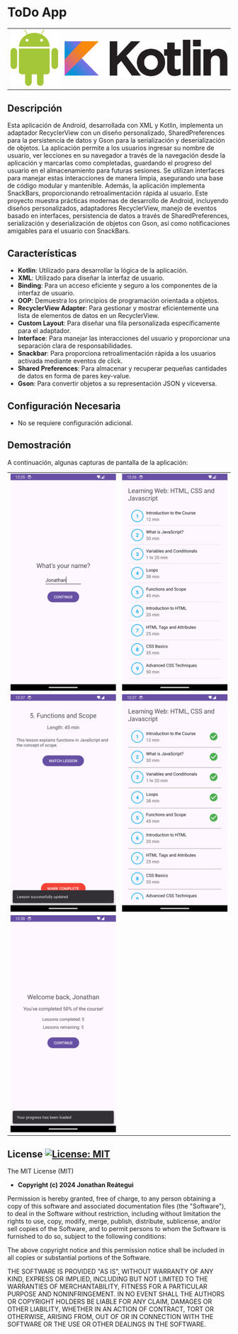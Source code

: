 # ToDo App

<table>
  <tr>
    <td><img src="./assets/logo/android-logo.png" width="120" /></td>
    <td><img src="./assets/logo/kotlin-logo.png" width="410" /></td>
  </tr>
</table>

## Descripción

Esta aplicación de Android, desarrollada con XML y Kotlin, implementa un adaptador RecyclerView con un diseño personalizado, SharedPreferences para la persistencia de datos y Gson para la serialización y deserialización de objetos. La aplicación permite a los usuarios ingresar su nombre de usuario, ver lecciones en su navegador a través de la navegación desde la aplicación y marcarlas como completadas, guardando el progreso del usuario en el almacenamiento para futuras sesiones. Se utilizan interfaces para manejar estas interacciones de manera limpia, asegurando una base de código modular y mantenible. Además, la aplicación implementa SnackBars, proporcionando retroalimentación rápida al usuario. Este proyecto muestra prácticas modernas de desarrollo de Android, incluyendo diseños personalizados, adaptadores RecyclerView, manejo de eventos basado en interfaces, persistencia de datos a través de SharedPreferences, serialización y deserialización de objetos con Gson, así como notificaciones amigables para el usuario con SnackBars.

## Características

- **Kotlin**: Utilizado para desarrollar la lógica de la aplicación.
- **XML**: Utilizado para diseñar la interfaz de usuario.
- **Binding**: Para un acceso eficiente y seguro a los componentes de la interfaz de usuario.
- **OOP**: Demuestra los principios de programación orientada a objetos.
- **RecyclerView Adapter**: Para gestionar y mostrar eficientemente una lista de elementos de datos en un RecyclerView.
- **Custom Layout**: Para diseñar una fila personalizada específicamente para el adaptador.
- **Interface**: Para manejar las interacciones del usuario y proporcionar una separación clara de responsabilidades.
- **Snackbar**: Para proporciona retroalimentación rápida a los usuarios activada mediante eventos de click.
- **Shared Preferences**: Para almacenar y recuperar pequeñas cantidades de datos en forma de pares key-value.
- **Gson**: Para convertir objetos a su representación JSON y viceversa.

## Configuración Necesaria

- No se requiere configuración adicional.

## Demostración

A continuación, algunas capturas de pantalla de la aplicación:

<table>
  <tr>
    <td><img src="./assets/demo_your_name_screen.png"/></td>
    <td><img src="./assets/demo_lessons_list_1_screen.png" ></td>
  </tr>
  <tr>
    <td><img src="./assets/demo_lessons_detail_screen.png"></td>
    <td><img src="./assets/demo_lessons_list_2_screen.png" ></td>
  </tr>
  <tr>
    <td><img src="./assets/demo_welcome_back_screen.png"></td>
  </tr>
</table>

## License [![License: MIT](https://img.shields.io/badge/License-MIT-yellow.svg)](https://opensource.org/licenses/MIT)

The MIT License (MIT)

- **Copyright (c) 2024 Jonathan Reátegui**

Permission is hereby granted, free of charge, to any person obtaining a copy of this software and associated documentation files (the "Software"), to deal in the Software without restriction, including without limitation the rights to use, copy, modify, merge, publish, distribute, sublicense, and/or sell copies of the Software, and to permit persons to whom the Software is furnished to do so, subject to the following conditions:

The above copyright notice and this permission notice shall be included in all copies or substantial portions of the Software.

THE SOFTWARE IS PROVIDED "AS IS", WITHOUT WARRANTY OF ANY KIND, EXPRESS OR IMPLIED, INCLUDING BUT NOT LIMITED TO THE WARRANTIES OF MERCHANTABILITY, FITNESS FOR A PARTICULAR PURPOSE AND NONINFRINGEMENT. IN NO EVENT SHALL THE AUTHORS OR COPYRIGHT HOLDERS BE LIABLE FOR ANY CLAIM, DAMAGES OR OTHER LIABILITY, WHETHER IN AN ACTION OF CONTRACT, TORT OR OTHERWISE, ARISING FROM, OUT OF OR IN CONNECTION WITH THE SOFTWARE OR THE USE OR OTHER DEALINGS IN THE SOFTWARE.
